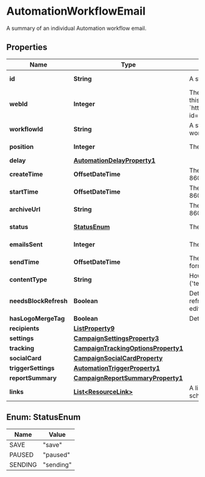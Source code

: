 

# AutomationWorkflowEmail

A summary of an individual Automation workflow email.

## Properties

| Name | Type | Description | Notes |
|------------ | ------------- | ------------- | -------------|
|**id** | **String** | A string that uniquely identifies the Automation email. |  [optional] [readonly] |
|**webId** | **Integer** | The ID used in the Mailchimp web application. View this automation in your Mailchimp account at &#x60;https://{dc}.admin.mailchimp.com/campaigns/show/?id&#x3D;{web_id}&#x60;. |  [optional] [readonly] |
|**workflowId** | **String** | A string that uniquely identifies an Automation workflow. |  [optional] [readonly] |
|**position** | **Integer** | The position of an Automation email in a workflow. |  [optional] [readonly] |
|**delay** | [**AutomationDelayProperty1**](AutomationDelayProperty1.md) |  |  [optional] |
|**createTime** | **OffsetDateTime** | The date and time the campaign was created in ISO 8601 format. |  [optional] [readonly] |
|**startTime** | **OffsetDateTime** | The date and time the campaign was started in ISO 8601 format. |  [optional] [readonly] |
|**archiveUrl** | **String** | The link to the campaign&#39;s archive version in ISO 8601 format. |  [optional] [readonly] |
|**status** | [**StatusEnum**](#StatusEnum) | The current status of the campaign. |  [optional] [readonly] |
|**emailsSent** | **Integer** | The total number of emails sent for this campaign. |  [optional] [readonly] |
|**sendTime** | **OffsetDateTime** |  The date and time a campaign was sent in ISO 8601 format |  [optional] [readonly] |
|**contentType** | **String** | How the campaign&#39;s content is put together (&#39;template&#39;, &#39;drag_and_drop&#39;, &#39;html&#39;, &#39;url&#39;). |  [optional] [readonly] |
|**needsBlockRefresh** | **Boolean** | Determines if the automation email needs its blocks refreshed by opening the web-based campaign editor. |  [optional] [readonly] |
|**hasLogoMergeTag** | **Boolean** | Determines if the campaign contains the *|BRAND:LOGO|* merge tag. |  [optional] [readonly] |
|**recipients** | [**ListProperty9**](ListProperty9.md) |  |  [optional] |
|**settings** | [**CampaignSettingsProperty3**](CampaignSettingsProperty3.md) |  |  [optional] |
|**tracking** | [**CampaignTrackingOptionsProperty1**](CampaignTrackingOptionsProperty1.md) |  |  [optional] |
|**socialCard** | [**CampaignSocialCardProperty**](CampaignSocialCardProperty.md) |  |  [optional] |
|**triggerSettings** | [**AutomationTriggerProperty1**](AutomationTriggerProperty1.md) |  |  [optional] |
|**reportSummary** | [**CampaignReportSummaryProperty1**](CampaignReportSummaryProperty1.md) |  |  [optional] |
|**links** | [**List&lt;ResourceLink&gt;**](ResourceLink.md) | A list of link types and descriptions for the API schema documents. |  [optional] [readonly] |



## Enum: StatusEnum

| Name | Value |
|---- | -----|
| SAVE | &quot;save&quot; |
| PAUSED | &quot;paused&quot; |
| SENDING | &quot;sending&quot; |




